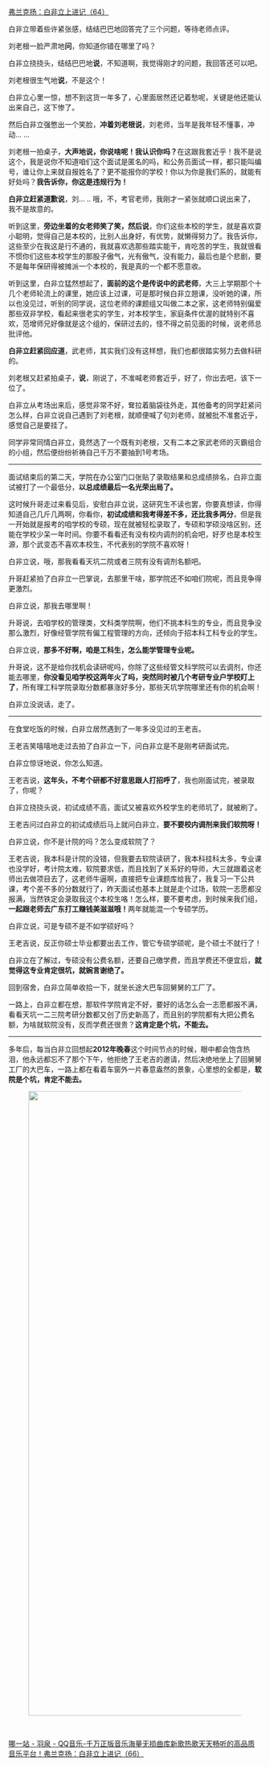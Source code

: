 <p></p><a href="https://zhuanlan.zhihu.com/p/102516659" data-draft-node="block" data-draft-type="link-card" data-image="https://pic1.zhimg.com/v2-8ce37d9aba0ab6ea0c2c03dcabb88a08_180x120.jpg" data-image-width="1092" data-image-height="369" class="internal">弗兰克扬：白非立上进记（64）</a><p>白非立带着些许紧张感，结结巴巴地回答完了三个问题，等待老师点评。</p><p>刘老根一脸严肃地<b>问</b>，你知道你错在哪里了吗？</p><p>白非立挠挠头，结结巴巴地<b>说</b>，不知道啊，我觉得刚才的问题，我回答还可以吧。</p><p>刘老根很生气地<b>说</b>，不是这个！</p><p>白非立心里一惊，想不到这货一年多了，心里面居然还记着愁呢，关键是他还能认出来自己，这下惨了。</p><p>然后白非立强憋出一个笑脸，<b>冲着刘老根说</b>，刘老师，当年是我年轻不懂事，冲动... ...</p><p>刘老根一拍桌子，<b>大声地说，你说啥呢！我认识你吗？</b>在这跟我套近乎！我不是说这个，我是说你不知道咱们这个面试是匿名的吗，和公务员面试一样，都只能叫编号，谁让你上来就自报姓名了？更不能报你的学校！你以为你是我们系的，就能有好处吗？<b>我告诉你，你这是违规行为！</b></p><p><b>白非立赶紧道歉说</b>，刘... .. 哦，不，考官老师，我刚才一紧张就顺口说出来了，我不是故意的。</p><p>听到这里，<b>旁边坐着的女老师笑了笑，然后说</b>，你们这些本校的学生，就是喜欢耍小聪明，觉得自己是本校的，比别人出身好，有优势，就懒得努力了。我告诉你，这些至少在我这是行不通的，我就喜欢选那些踏实能干，肯吃苦的学生，我就很看不惯你们这些本校学生的那股子傲气，光有傲气，没有能力，最后也是个悲剧，要不是每年保研得被摊派一个本校的，我是真的一个都不愿意收。</p><p>听到这里，白非立猛然想起了，<b>面前的这个是传说中的武老师</b>，大三上学期那个十几个老师轮流上的课里，她应该上过课，可是那时候白非立翘课，没听她的课，所以也没见过，听别的同学说，这位老师的课题组又叫做二本之家，这老师特别偏爱那些双非学校，看起来很老实的学生，对本校学生，家庭条件优渥的就特别不喜欢，范增师兄好像就是这个组的，保研过去的，怪不得之前见面的时候，说老师总批评他。</p><p><b>白非立赶紧回应道</b>，武老师，其实我们没有这样想，我们也都很踏实努力去做科研的。</p><p>刘老根又赶紧拍桌子，<b>说</b>，刚说了，不准喊老师套近乎，好了，你出去吧，该下一位了。</p><p>白非立从考场出来后，感觉非常不好，耷拉着脑袋往外走，其他备考的同学赶紧问怎么样，白非立说自己遇到了刘老根，就顺便喊了句刘老师，就被批不准套近乎，感觉自己是要挂了。</p><p>同学非常同情白非立，竟然选了一个既有刘老根，又有二本之家武老师的灭霸组合的小组，然后便纷纷祈祷自己千万不要抽到1号考场。</p><hr/><p>面试结束后的第二天，学院在办公室门口张贴了录取结果和总成绩排名，白非立面试被打了一个最低分，<b>以总成绩最后一名光荣出局了。</b></p><p>这时候升哥走过来看见后，安慰白非立说，这研究生不读也罢，你要真想读，你得知道自己几斤几两啊，你看你，<b>初试成绩和我考得差不多，还比我多两分</b>，但是我一开始就是报考的咱学校的专硕，现在就被轻松录取了，专硕和学硕没啥区别，还能在学校少呆一年时间。你要不看看还有没有校内调剂的机会吧，好歹也是本校生源，那个武变态不喜欢本校生，不代表别的学院不喜欢呀！</p><p>白非立说，哦，那我看看天坑二院或者三院有没有调剂名额吧。</p><p>升哥赶紧拍了白非立一巴掌说，去那里干啥，那学院还不如咱们院呢，而且竞争得更激烈。</p><p>白非立说，那我去哪里啊！</p><p>升哥说，去咱学校的管理类，文科类学院啊，他们不挑本科生的专业，而且竞争没那么激烈，好像经管学院有偏工程管理的方向，还倾向于招本科工科专业的学生。</p><p>白非立说，<b>那多不好啊，咱是工科生，怎么能学管理专业呢。</b></p><p>升哥说，这不是给你找机会读研呢吗，你除了这些经管文科学院可以去调剂，你还能去哪里，<b>你没看见咱学校这两年火了吗，突然同时被几个考研专业户学校盯上了</b>，所有理工科学院录取分数都暴涨好多分，那些天坑学院哪里还有你的机会啊！</p><p>白非立没说话，走了。</p><hr/><p>在食堂吃饭的时候，白非立居然遇到了一年多没见过的王老吉。</p><p>王老吉笑嘻嘻地走过去拍了白非立一下，问白非立是不是刚考研面试完。</p><p>白非立惊讶地说，你怎么知道。</p><p>王老吉说，<b>这年头，不考个研都不好意思跟人打招呼了</b>，我也刚面试完，被录取了，你呢？</p><p>白非立挠挠头说，初试成绩不高，面试又被喜欢外校学生的老师坑了，就被刷了。</p><p>王老吉问过白非立的初试成绩后马上就问白非立，<b>要不要校内调剂来我们软院呀！</b></p><p>白非立说，你不是计院的吗？怎么变成软院了？</p><p>王老吉说，我本科是计院的没错，但我要去软院读研了，我本科挂科太多，专业课也没学好，考计院太难，软院要求低，而且找到了关系好的导师，大三就跟着这老师出去做项目去了，这老师牛逼啊，直接把专业课题库给我了，我复习一下公共课，考个差不多的分数就行了，昨天面试也基本上就是走个过场，软院一志愿都没报满，当然铁定会录取我这个本校生咯！怎么样，要不要考虑，到时候来我们组，<b>一起跟老师去广东打工赚钱美滋滋哦！</b>两年就能混一个专硕学历。</p><p>白非立说，可是专硕不是不如学硕好吗？</p><p>王老吉说，反正你硕士毕业都要出去工作，管它专硕学硕呢，是个硕士不就行了！</p><p>白非立在了解过，专硕没有公费名额，还要自己缴学费，而且学费还不便宜后，<b>就觉得这专业肯定很坑，就婉言谢绝了。</b></p><p>回到宿舍，白非立简单收拾一下，就坐长途大巴车回舅舅的工厂了。</p><p>一路上，白非立都在想，那软件学院肯定不好，要好的话怎么会一志愿都报不满，看看天坑一二三院考研分数都又创了历史新高了，而且别的学院都有大把公费名额，为啥就软院没有，反而学费还很贵？<b>这肯定是个坑，不能去。</b></p><hr/><p>多年后，每当白非立回想起<b>2012年晚春</b>这个时间节点的时候，眼中都会饱含热泪，他永远都忘不了那个下午，他拒绝了王老吉的邀请，然后决绝地坐上了回舅舅工厂的大巴车，一路上都在看着车窗外一片春意盎然的景象，心里想的全都是，<b>软院是个坑，肯定不能去。</b></p><figure data-size="normal"><img src="https://pic3.zhimg.com/v2-35ddaa8d4036dab4911acc5c17427ef6_b.jpg" data-caption="" data-size="normal" data-rawwidth="1242" data-rawheight="1711" class="origin_image zh-lightbox-thumb" width="1242" data-original="https://pic3.zhimg.com/v2-35ddaa8d4036dab4911acc5c17427ef6_r.jpg"/></figure><p class="ztext-empty-paragraph"><br/></p><a href="https://link.zhihu.com/?target=https%3A//y.qq.com/n/yqq/song/004CVLpt16pDuG.html%3FADTAG%3Dbaiduald%26play%3D1" data-draft-node="block" data-draft-type="link-card" data-image="https://pic2.zhimg.com/v2-b475cda8c3d00ebb30f40bf1d0fde299_ipico.jpg" data-image-width="300" data-image-height="300" class=" wrap external" target="_blank" rel="nofollow noreferrer">哪一站 - 羽泉 - QQ音乐-千万正版音乐海量无损曲库新歌热歌天天畅听的高品质音乐平台！</a><a href="https://zhuanlan.zhihu.com/p/102685152" data-draft-node="block" data-draft-type="link-card" data-image="https://pic4.zhimg.com/v2-7b87fcc196bac740c8eb88f634863ebb_180x120.jpg" data-image-width="920" data-image-height="285" class="internal">弗兰克扬：白非立上进记（66）</a><p></p>